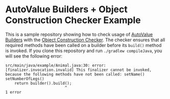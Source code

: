 # AutoValue Builders + Object Construction Checker Example

This is a sample repository showing how to check usage of [AutoValue Builders](https://github.com/google/auto/blob/master/value/userguide/builders.md)
with the [Object Construction Checker](https://github.com/kelloggm/object-construction-checker).  The checker ensures that
all required methods have been called on a builder before its `build()` method is invoked.  If you clone 
this repository and run `./gradlew compileJava`, you will see the following error:

```
src/main/java/example/Animal.java:30: error: [finalizer.invocation.invalid] This finalizer cannot be invoked, because the following methods have not been called: setName() setNumberOfLegs()
    return builder().build();
                          ^
1 error
```
